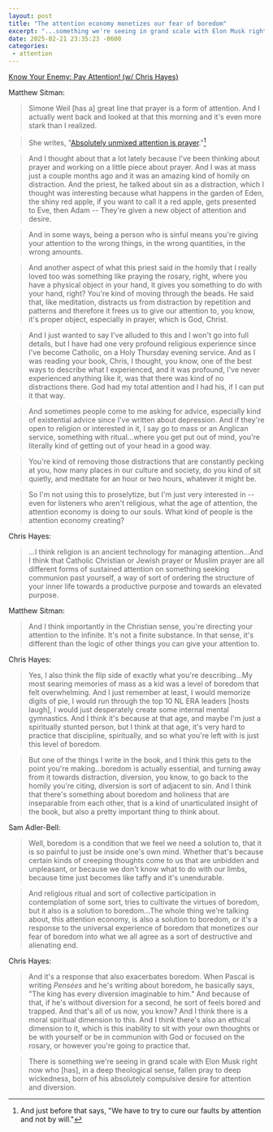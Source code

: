 ```yaml
---
layout: post
title: "The attention economy monetizes our fear of boredom"
excerpt: "...something we're seeing in grand scale with Elon Musk right now who [has], in a deep theological sense, fallen pray to deep wickedness, born of his absolutely compulsive desire for attention and diversion."
date: 2025-02-21 23:35:23 -0600
categories: 
 - attention
---
```


[Know Your Enemy: Pay Attention! (w/ Chris Hayes)](https://know-your-enemy-1682b684.simplecast.com/episodes/pay-attention-w-chris-hayes-OA3C8ZMp)

Matthew Sitman:

> Simone Weil [has a] great line that prayer is a form of attention. And I actually went back and looked at that this morning and it's even more stark than I realized.

> She writes, "[Absolutely unmixed attention is prayer](https://theanarchistlibrary.org/library/simone-weil-gravity-and-grace#toc27)."[^1]

> And I thought about that a lot lately because I've been thinking about prayer and working on a little piece about prayer. And I was at mass just a couple months ago and it was an amazing kind of homily on distraction. And the priest, he talked about sin as a distraction, which I thought was interesting because what happens in the garden of Eden, the shiny red apple, if you want to call it a red apple, gets presented to Eve, then Adam -- They're given a new object of attention and desire.

> And in some ways, being a person who is sinful means you're giving your attention to the wrong things, in the wrong quantities, in the wrong amounts.

> And another aspect of what this priest said in the homily that I really loved too was something like praying the rosary, right, where you have a physical object in your hand, it gives you something to do with your hand, right? You're kind of moving through the beads. He said that, like meditation, distracts us from distraction by repetition and patterns and therefore it frees us to give our attention to, you know, it's proper object, especially in prayer, which is God, Christ.

> And I just wanted to say I've alluded to this and I won't go into full details, but I have had one very profound religious experience since I've become Catholic, on a Holy Thursday evening service. And as I was reading your book, Chris, I thought, you know, one of the best ways to describe what I experienced, and it was profound, I've never experienced anything like it, was that there was kind of no distractions there. God had my total attention and I had his, if I can put it that way.

> And sometimes people come to me asking for advice, especially kind of existential advice since I've written about depression. And if they're open to religion or interested in it, I say go to mass or an Anglican service, something with ritual...where you get put out of mind, you're literally kind of getting out of your head in a good way.

> You're kind of removing those distractions that are constantly pecking at you, how many places in our culture and society, do you kind of sit quietly, and meditate for an hour or two hours, whatever it might be.

> So I'm not using this to proselytize, but I'm just very interested in -- even for listeners who aren't religious, what the age of attention, the attention economy is doing to our souls. What kind of people is the attention economy creating?

Chris Hayes:

> ...I think religion is an ancient technology for managing attention...And I think that Catholic Christian or Jewish prayer or Muslim prayer are all different forms of sustained attention on something seeking communion past yourself, a way of sort of ordering the structure of your inner life towards a productive purpose and towards an elevated purpose.

Matthew Sitman:

> And I think importantly in the Christian sense, you're directing your attention to the infinite. It's not a finite substance. In that sense, it's different than the logic of other things you can give your attention to.

Chris Hayes:

> Yes, I also think the flip side of exactly what you're describing...My most searing memories of mass as a kid was a level of boredom that felt overwhelming. And I just remember at least, I would memorize digits of pie, I would run through the top 10 NL ERA leaders [hosts laugh], I would just desperately create some internal mental gymnastics. And I think it's because at that age, and maybe I'm just a spiritually stunted person, but I think at that age, it's very hard to practice that discipline, spiritually, and so what you're left with is just this level of boredom.

> But one of the things I write in the book, and I think this gets to the point you're making...boredom is actually essential, and turning away from it towards distraction, diversion, you know, to go back to the homily you're citing, diversion is sort of adjacent to sin. And I think that there's something about boredom and holiness that are inseparable from each other, that is a kind of unarticulated insight of the book, but also a pretty important thing to think about.

Sam Adler-Bell:

> Well, boredom is a condition that we feel we need a solution to, that it is so painful to just be inside one's own mind. Whether that's because certain kinds of creeping thoughts come to us that are unbidden and unpleasant, or because we don't know what to do with our limbs, because time just becomes like taffy and it's unendurable.

> And religious ritual and sort of collective participation in contemplation of some sort, tries to cultivate the virtues of boredom, but it also is a solution to boredom...The whole thing we're talking about, this attention economy, is also a solution to boredom, or it's a response to the universal experience of boredom that monetizes our fear of boredom into what we all agree as a sort of destructive and alienating end.

Chris Hayes:

> And it's a response that also exacerbates boredom. When Pascal is writing _Pensées_ and he's writing about boredom, he basically says, "The king has every diversion imaginable to him." And because of that, if he's without diversion for a second, he sort of feels bored and trapped. And that's all of us now, you know? And I think there is a moral spiritual dimension to this. And I think there's also an ethical dimension to it, which is this inability to sit with your own thoughts or be with yourself or be in communion with God or focused on the rosary, or however you're going to practice that.

> There is something we're seeing in grand scale with Elon Musk right now who [has], in a deep theological sense, fallen pray to deep wickedness, born of his absolutely compulsive desire for attention and diversion.

[^1]: And just before that says, "We have to try to cure our faults by attention and not by will."